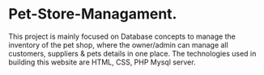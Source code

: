 # Pet-Store-Managament.

This project is mainly focused on Database concepts to manage the inventory of the pet shop, where the owner/admin can manage all customers, suppliers & pets details in one place.
The technologies used in building this website are HTML, CSS, PHP Mysql server.
